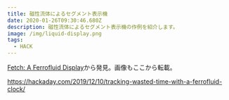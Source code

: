 ```yaml
---
title: 磁性流体によるセグメント表示機
date: 2020-01-26T09:30:46.680Z
description: 磁性流体によるセグメント表示機の作例を紹介します。
image: /img/liquid-display.png
tags:
  - HACK
---
```

[Fetch: A Ferrofluid Display](https://hackaday.io/project/167056-fetch-a-ferrofluid-display)から発見。画像もここから転載。

https://hackaday.com/2019/12/10/tracking-wasted-time-with-a-ferrofluid-clock/
